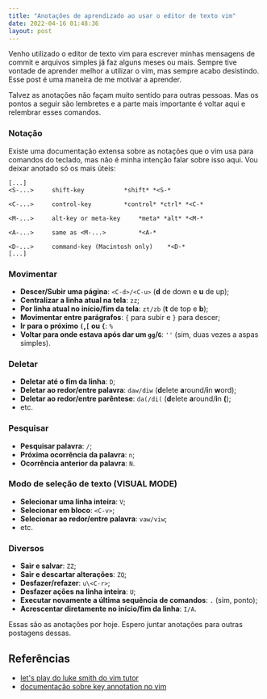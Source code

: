 ```yaml
---
title: "Anotações de aprendizado ao usar o editor de texto vim"
date: 2022-04-16 01:48:36
layout: post
---
```


Venho utilizado o editor de texto vim para escrever minhas mensagens de commit
e arquivos simples já faz alguns meses ou mais. Sempre tive vontade 
de aprender melhor a utilizar o vim, mas sempre acabo desistindo. Esse post é uma 
maneira de me motivar a aprender.

Talvez as anotações não façam muito sentido para outras pessoas. Mas os 
pontos a seguir são lembretes e a parte mais importante é voltar aqui e 
relembrar esses comandos.

### Notação

Existe uma documentação extensa sobre as notações que o vim usa para
comandos do teclado, mas não é minha intenção falar sobre isso aqui. Vou
deixar anotado só os mais úteis:

```
[...]
<S-...>		shift-key			*shift* *<S-*

<C-...>		control-key			*control* *ctrl* *<C-*

<M-...>		alt-key or meta-key		*meta* *alt* *<M-*

<A-...>		same as <M-...>			*<A-*

<D-...>		command-key (Macintosh only)	*<D-*
[...]
```

### Movimentar

- **Descer/Subir uma página**: `<C-d>/<C-u>` (**d** de down e **u** de up);
- **Centralizar a linha atual na tela**: `zz`;
- **Por linha atual no início/fim da tela**: `zt/zb` (**t** de top e **b**);
- **Movimentar entre parágrafos**: `{` para subir e `}` para descer;
- **Ir para o próximo `(`,`[` ou `{`**: `%`
- **Voltar para onde estava após dar um `gg`/`G`**: `''` (sim, duas vezes a aspas simples).

### Deletar

- **Deletar até o fim da linha**: `D`;
- **Deletar ao redor/entre palavra**: `daw/diw` (**d**elete **a**round/**i**n **w**ord);
- **Deletar ao redor/entre parêntese**: `da(/di(` (**d**elete **a**round/**i**n **(**);
- etc.

### Pesquisar

- **Pesquisar palavra**: `/`; 
- **Próxima ocorrência da palavra**: `n`;
- **Ocorrência anterior da palavra**: `N`.

### Modo de seleção de texto (VISUAL MODE)

- **Selecionar uma linha inteira**: `V`;
- **Selecionar em bloco**: `<C-v>`; 
- **Selecionar ao redor/entre palavra**: `vaw/viw`; 
- etc.

### Diversos

- **Sair e salvar**: `ZZ`;
- **Sair e descartar alterações**: `ZQ`;
- **Desfazer/refazer**: `u\<C-r>`;
- **Desfazer ações na linha inteira**: `U`;
- **Executar novamente a última sequência de comandos**: `.` (sim, ponto);
- **Acrescentar diretamente no início/fim da linha**: `I/A`.

Essas são as anotações por hoje. Espero juntar anotações para outras
postagens dessas. 

## Referências 
+ [let's play do luke smith do vim tutor](https://www.youtube.com/watch?v=d8XtNXutVto)
+ [documentação sobre key annotation no vim](http://vimdoc.sourceforge.net/htmldoc/intro.html#key-notation)
